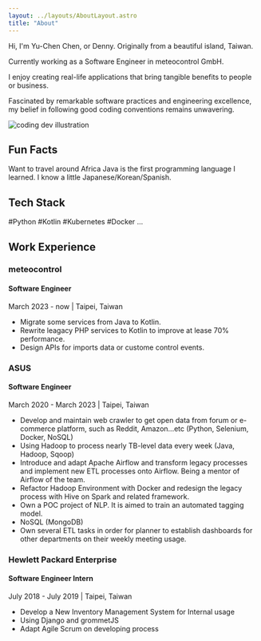 ```yaml
---
layout: ../layouts/AboutLayout.astro
title: "About"
---
```


Hi, I'm Yu-Chen Chen, or Denny. Originally from a beautiful island, Taiwan.

Currently working as a Software Engineer in meteocontrol GmbH.

I enjoy creating real-life applications that bring tangible benefits to people or business.

Fascinated by remarkable software practices and engineering excellence, my belief in following good coding conventions remains unwavering.

<div>
  <img src="/assets/dev.svg" class="sm:w-1/2 mx-auto" alt="coding dev illustration">
</div>

## Fun Facts

Want to travel around Africa
Java is the first programming language I learned.
I know a little Japanese/Korean/Spanish.

## Tech Stack

#Python #Kotlin #Kubernetes #Docker ...

## Work Experience

### meteocontrol

#### Software Engineer

March 2023 - now | Taipei, Taiwan

- Migrate some services from Java to Kotlin.
- Rewrite leagacy PHP services to Kotlin to improve at lease 70% performance.
- Design APIs for imports data or custome control events.

### ASUS

#### Software Engineer

March 2020 - March 2023 | Taipei, Taiwan

- Develop and maintain web crawler to get open data from forum or e-commerce platform, such as Reddit, Amazon...etc (Python, Selenium, Docker, NoSQL)
- Using Hadoop to process nearly TB-level data every week (Java, Hadoop, Sqoop)
- Introduce and adapt Apache Airflow and transform legacy processes and implement new ETL processes onto Airflow. Being a mentor of Airflow of the team.
- Refactor Hadoop Environment with Docker and redesign the legacy process with Hive on Spark and related framework.
- Own a POC project of NLP. It is aimed to train an automated tagging model.
- NoSQL (MongoDB)
- Own several ETL tasks in order for planner to establish dashboards for other departments on their weekly meeting usage.

### Hewlett Packard Enterprise

#### Software Engineer Intern

July 2018 - July 2019 | Taipei, Taiwan

- Develop a New Inventory Management System for Internal usage
- Using Django and grommetJS
- Adapt Agile Scrum on developing process
